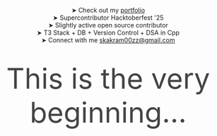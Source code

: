 <div style="max-width: 800px; margin: 0 auto; text-align: center;">
  <p>
    ➤ Check out my <a href="https://akramcodez.tech">portfolio</a><br>
    ➤ Supercontributor Hacktoberfest '25<br>
    ➤ Slightly active open source contributor<br>
    ➤ T3 Stack + DB + Version Control + DSA in Cpp<br/>
    ➤ Connect with me <a href="https://mail.google.com/mail/u/0/?fs=1&to=skakram00zz@gmail.com&tf=cm">skakram00zz@gmail.com</a><br>
  </p>
</div>

<p style="font-size: 64px; color: #444; margin: 40px 0; text-align: center;">
 This is the very beginning...
</p>
